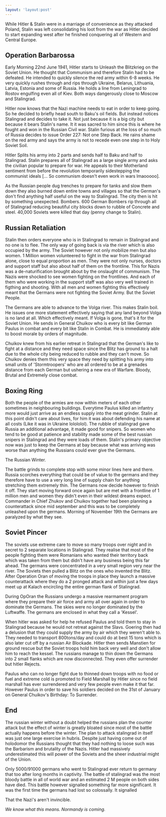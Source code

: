```yaml
---
layout: 'layout:post'
---
```


While Hitler & Stalin were in a marriage of convenience as they attacked Poland, Stalin was left consolidating his loot from the war as Hitler decided to start expanding west after he finished conquering all of Western and Central Europe.

## Operation Barbarossa
Early Morning 22nd June 1941, Hitler starts to Unleash the Blitzkrieg on the Soviet Union. He thought that Communism and therefore Stalin had to be defeated. He intended to quickly silence the red army within 6-8 weeks. He very quickly rushes through and rips through Ukraine, Belarus, Lithuania, Latvia, Estonia and some of Russia. He holds a line from Leningrad to Rostov engulfing even all of Kiev. Both ways dangerously close to Moscow and Stalingrad.

Hitler now knows that the Nazi machine needs to eat in order to keep going. So he decided to briefly head south to Baku's oil fields. But instead notices Stalingrad and decides to take it. Not just because it is a big city but because it bears Stalin's name. It it was sacred to him since this is where he fought and won in the Russian Civil war. Stalin furious at the loss of so much of Russia decides to issue Order 227: Not one Step Back. He rains shame on the red army and says the army is not to recede even one step in to Holy Soviet Soil.

Hitler Splits his army into 2 parts and sends half to Baku and half to Stalingrad. Stalin prepares all of Stalingrad as a large single army and asks the civilian popular to prepare for war. He appeals to their Motherland sentiment from before the revolution temporarily sidestepping the communist ideals [... So communism doesn't even work in wars lmaooooo].

As the Russian people dug trenches to prepare for tanks and slow them down they also burned down entire towns and villages so that the German's don't find anything half useful on the way to Stalingrad. The city then is hit by something unexpected. Bombers. 600 German Bombers rip through all of Stalingrad reducing beautiful city blocks down to rubble  of Concrete and steel. 40,000 Soviets were killed that day (penny change to Stalin).

## Russian Retaliation
Stalin then orders everyone who is in Stalingrad to remain in Stalingrad and no one is to flee. The only way of going back is via the river which is also occupied by the army. The Soviet however not only mobilize men but also women. 1 Million women volunteered to fight in the war from Stalingrad alone, close to equal proportion as men. They were not only nurses, doctors and support staff but also about half of them on the frontline. This for Nazis was a de-naturification brought about by the onslaught of communism. The Nazis were shocked to see women fighting on the frontlines. And each of them who were working in the support staff was also very well trained in figthing and shooting. With all men and women fighting this effectively meant that the Germans were not fighting the Soviet Army. But the Soviet People.

The Germans are able to advance to the Volga river. This makes Stalin boil. He issues one more statement effectively saying that any land beyond Volga is no land at all. Which effectively meant. If Volga is gone, that's it for the Soviet Union. He sends in General Chuikov who is every bit like German Paulus in combat and every bit like Stalin in Combat. He is immediately able to boost morale by orders of magnitude.

Chuikov knew from his earlier retreat in Stalingrad that the German's like to fight at a distance and they need space since the Blitz has ground to a halt due to the whole city being reduced to rubble and they can't move. So Chuikov denies them this very space they need by splitting his army into small units of 'Stormtroopers' who are all ordered to be at a grenades distance from each German but ushering a new era of Warfare. Bloody, Brutal and Extremely close combat.

## Boxing Ring
Both the people of the armies are now within meters of each other sometimes in neighbouring buildings. Everytime Paulus killed an infantry more would just arrive as an endless supply into the meat grinder. Stalin at this point didn't care about lives, for him it was about defending his name at all costs (Like it was in Ukraine lolololol). The rubble of stalingrad gave Russia an additional advantage, it made good for snipers. So women who tend to be good at patience and stability made some of the best russian snipers in Stalingrad and they were loads of them. Stalin's primary objective now was just to keep the Germans at bay because what was arriving was worse than anything the Russians could ever give the Germans.

The Russian Winter.

The battle grinds to complete stop with some minor lines here and there. Russia scorches everything that could be of value to the germans and they therefore have to use a very long line of supply chain for anything stretching them extremely thin. The Germans now decide however to finish it off. They start moving forward once again but are met with a frontline of 1 million men and women they didn't even in their wildest dreams expect. Commander in Chief Zhukov and Chuikov together had been planning a counterattack since mid september and this was to be completely unleashed upon the germans. Morning of November 19th the Germans are paralyzed by what they see.

## Soviet Pincer
The soviets use extreme care to move so many troops over night and in secret to 2 separate locations in Stalingrad. They realise that most of the people fighting them were Romanians who wanted their territory back which was taken from them but didn't have any business being this far ahead. The germans were concentrated in a very small region very near the river. The Soviets then pulled a Blitz on the ones who invented the Blitz. After Operation Oran of moving the troops in place they launch a massive counterattack where they do a 2 pronged attack and within just a few days meet up at Kalach encircling the entire german flank of Stalingrad.

During OpOran the Russians undergo a massive rearmament program where they prepare their air force and army all over again in order to dominate the Germans. The skies were no longer dominated by the Luftwaffe. The germans are enclosed in what they call a 'Kessel'.

When hitler was asked for help he refused Paulus and told them to stay in Stalingrad because he would not retreat against the Slavs. Goering then had a delusion that they could supply the army by air which they weren't able to. They needed to transport 800tons/day and could do at best 15 tons which is also later cut off by a russian Air Blockade. Hitler then sends Manstien for ground rescue but the Soviet troops hold him back very well and don't allow him to reach the kessel. The russians manage to thin down the Germans into 2 small flanks which are now disconnected. They even offer surrender but hitler Rejects.

Paulus who can no longer fight due to thinned down troops with no food or fuel and extreme cold is promoted to Field Marshall by Hitler since no field marshall has ever surrendered and very few people even make it that far. However Paulus in order to save his soldiers decided on the 31st of January on General Chuikov's Birthday: To Surrender.

## End
The russian winter without a doubt helped the russians plan the counter attack but the effect of winter is greatly bloated since most of the battle actually happens before the winter. The plan to attack stalingrad in itself was just one large exercise in hubris. Despite just having come out of holodomor the Russians thought that they had nothing to loose such was the Barbarism and brutality of the Nazis. Hitler had massively underestimated this will power of the Soviets and the sheer industrial might of the Union.

Only 5000/91000 germans who went to Stalingrad ever return to germany that too after long months in captivity. The battle of stalingrad was the most bloody battle in all of world war and an estimated 2 M people on both sides have died. This battle however signalled something far more significant. It was the first time the germans had lost so colossally. It signalled

That the Nazi's aren't invincible.

*We know what this means. Normandy is coming.*